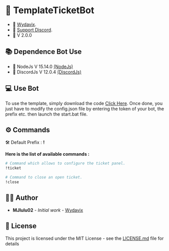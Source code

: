 # <h1>📍 TemplateTicketBot</h1>

- 🔧 [Wydavix](https://wydavix.fr).
- 🎉 [Support Discord](https://discord.wydavix.fr).
- 🔖 V 2.0.0

## 📚 Dependence Bot Use

- 💎 NodeJs V 15.14.0 [(NodeJs)](https://nodejs.org/en/)
- 💎 DiscordJs V 12.0.4 [(DiscordJs)](https://www.npmjs.com/package/discord.js)

## 💻 Use Bot

To use the template, simply download the code [Click Here](). Once done, you just have to modify the config.json file by entering the token of your bot, the prefix etc. then launch the start.bat file.

## ⚙️ Commands

🛠️ Default Prefix : **!**

__Here is the list of available commands :__

```bash
# Command which allows to configure the ticket panel.
!ticket

# Command to close an open ticket.
!close
```

## 🙎‍♂️ Author

- **MJlulu02** - _Initial work_ - [Wydavix](https://github.com/Wydavix)

## 📜 License

This project is licensed under the MIT License - see the [LICENSE.md](LICENSE.md) file for details
